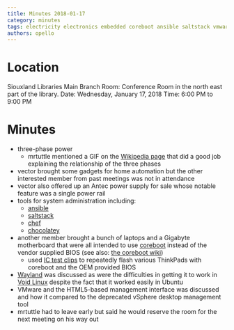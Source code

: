 ```yaml
---
title: Minutes 2018-01-17
category: minutes
tags: electricity electronics embedded coreboot ansible saltstack vmware
authors: opello
---
```


Location
========

Siouxland Libraries Main Branch
Room: Conference Room in the north east part of the library.
Date: Wednesday, January 17, 2018
Time: 6:00 PM to 9:00 PM

Minutes
=======

* three-phase power
    * mrtuttle mentioned a GIF on the [Wikipedia
      page](https://en.wikipedia.org/wiki/Three-phase_electric_power) that did
      a good job explaining the relationship of the three phases
* vector brought some gadgets for home automation but the other interested
  member from past meetings was not in attendance
* vector also offered up an Antec power supply for sale whose notable feature
  was a single power rail
* tools for system administration including:
    * [ansible](https://www.ansible.com/)
    * [saltstack](https://saltstack.com/)
    * [chef](https://www.chef.io/chef/)
    * [chocolatey](https://chocolatey.org/)
* another member brought a bunch of laptops and a Gigabyte motherboard that
  were all intended to use [coreboot](https://coreboot.org/) instead of the
  vendor supplied BIOS (see also:  [the coreboot
  wiki](https://www.coreboot.org/Welcome_to_coreboot))
    * used [IC test
      clips](https://www.digikey.com/products/en/test-and-measurement/test-clips-ic/624)
      to repeatedly flash various ThinkPads with coreboot and the OEM provided
      BIOS
* [Wayland](https://wayland.freedesktop.org/) was discussed as were the
  difficulties in getting it to work in [Void Linux](https://www.voidlinux.eu/)
  despite the fact that it worked easily in Ubuntu
* VMware and the HTML5-based management interface was discussed and how it
  compared to the deprecated vSphere desktop management tool
* mrtuttle had to leave early but said he would reserve the room for the next
  meeting on his way out
